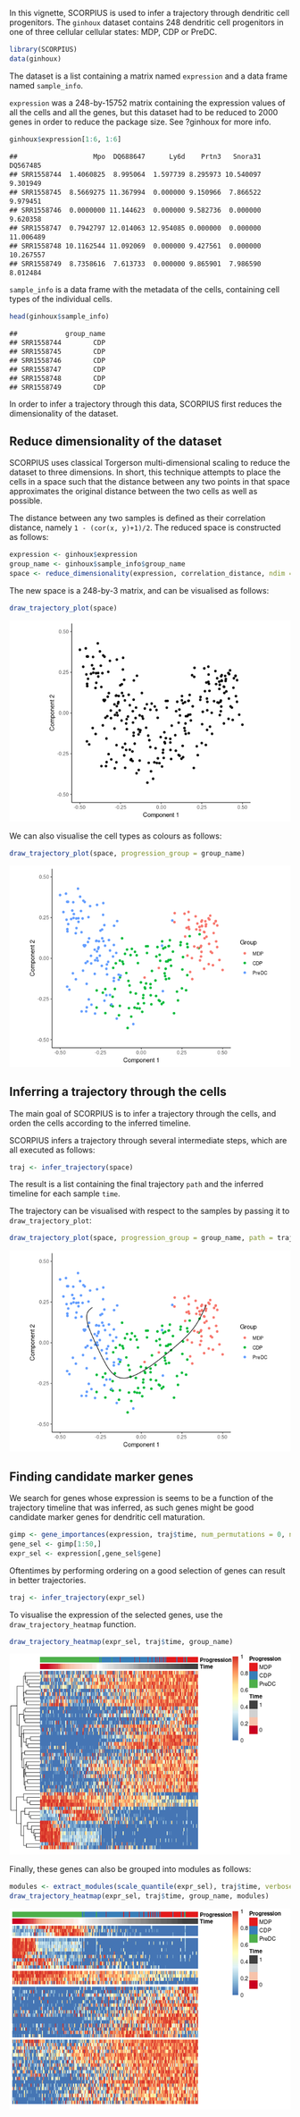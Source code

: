 <!-- github markdown built using 
rmarkdown::render("vignettes/ginhoux.Rmd", output_format = "html_document")
rmarkdown::render("vignettes/ginhoux.Rmd", output_format = "md_document")
-->
In this vignette, SCORPIUS is used to infer a trajectory through dendritic cell progenitors. The `ginhoux` dataset contains 248 dendritic cell progenitors in one of three cellular cellular states: MDP, CDP or PreDC.

``` r
library(SCORPIUS)
data(ginhoux)
```

The dataset is a list containing a matrix named `expression` and a data frame named `sample_info`.

`expression` was a 248-by-15752 matrix containing the expression values of all the cells and all the genes, but this dataset had to be reduced to 2000 genes in order to reduce the package size. See ?ginhoux for more info.

``` r
ginhoux$expression[1:6, 1:6]
```

    ##                   Mpo  DQ688647      Ly6d    Prtn3   Snora31  DQ567485
    ## SRR1558744  1.4060825  8.995064  1.597739 8.295973 10.540097  9.301949
    ## SRR1558745  8.5669275 11.367994  0.000000 9.150966  7.866522  9.979451
    ## SRR1558746  0.0000000 11.144623  0.000000 9.582736  0.000000  9.620358
    ## SRR1558747  0.7942797 12.014063 12.954085 0.000000  0.000000 11.006489
    ## SRR1558748 10.1162544 11.092069  0.000000 9.427561  0.000000 10.267557
    ## SRR1558749  8.7358616  7.613733  0.000000 9.865901  7.986590  8.012484

`sample_info` is a data frame with the metadata of the cells, containing cell types of the individual cells.

``` r
head(ginhoux$sample_info)
```

    ##            group_name
    ## SRR1558744        CDP
    ## SRR1558745        CDP
    ## SRR1558746        CDP
    ## SRR1558747        CDP
    ## SRR1558748        CDP
    ## SRR1558749        CDP

In order to infer a trajectory through this data, SCORPIUS first reduces the dimensionality of the dataset.

Reduce dimensionality of the dataset
------------------------------------

SCORPIUS uses classical Torgerson multi-dimensional scaling to reduce the dataset to three dimensions. In short, this technique attempts to place the cells in a space such that the distance between any two points in that space approximates the original distance between the two cells as well as possible.

The distance between any two samples is defined as their correlation distance, namely `1 - (cor(x, y)+1)/2`. The reduced space is constructed as follows:

``` r
expression <- ginhoux$expression
group_name <- ginhoux$sample_info$group_name
space <- reduce_dimensionality(expression, correlation_distance, ndim = 3)
```

The new space is a 248-by-3 matrix, and can be visualised as follows:

``` r
draw_trajectory_plot(space)
```

![](ginhoux_files/figure-markdown_github/unnamed-chunk-6-1.png)

We can also visualise the cell types as colours as follows:

``` r
draw_trajectory_plot(space, progression_group = group_name)
```

![](ginhoux_files/figure-markdown_github/unnamed-chunk-7-1.png)

Inferring a trajectory through the cells
----------------------------------------

The main goal of SCORPIUS is to infer a trajectory through the cells, and orden the cells according to the inferred timeline.

SCORPIUS infers a trajectory through several intermediate steps, which are all executed as follows:

``` r
traj <- infer_trajectory(space)
```

The result is a list containing the final trajectory `path` and the inferred timeline for each sample `time`.

The trajectory can be visualised with respect to the samples by passing it to `draw_trajectory_plot`:

``` r
draw_trajectory_plot(space, progression_group = group_name, path = traj$path)
```

![](ginhoux_files/figure-markdown_github/unnamed-chunk-9-1.png)

Finding candidate marker genes
------------------------------

We search for genes whose expression is seems to be a function of the trajectory timeline that was inferred, as such genes might be good candidate marker genes for dendritic cell maturation.

``` r
gimp <- gene_importances(expression, traj$time, num_permutations = 0, num_threads = 8)
gene_sel <- gimp[1:50,]
expr_sel <- expression[,gene_sel$gene]
```

Oftentimes by performing ordering on a good selection of genes can result in better trajectories.

``` r
traj <- infer_trajectory(expr_sel)
```

To visualise the expression of the selected genes, use the `draw_trajectory_heatmap` function.

``` r
draw_trajectory_heatmap(expr_sel, traj$time, group_name)
```

![](ginhoux_files/figure-markdown_github/visualise%20tafs-1.png)

Finally, these genes can also be grouped into modules as follows:

``` r
modules <- extract_modules(scale_quantile(expr_sel), traj$time, verbose = F)
draw_trajectory_heatmap(expr_sel, traj$time, group_name, modules)
```

![](ginhoux_files/figure-markdown_github/moduled%20tafs-1.png)
